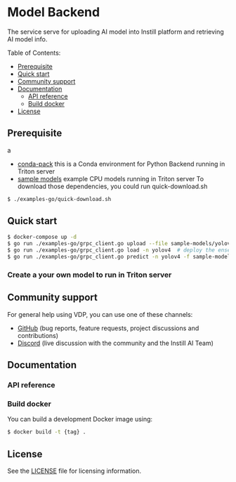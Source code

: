 # Model Backend <!-- omit in toc -->

The service serve for uploading AI model into Instill platform and retrieving AI model info.

Table of Contents:
- [Prerequisite](#prerequisite)
- [Quick start](#quick-start)
- [Community support](#community-support)
- [Documentation](#documentation)
  - [API reference](#api-reference)
  - [Build docker](#build-docker)
- [License](#license)


## Prerequisite
a 
- [conda-pack](https://artifacts.instill.tech/visual-data-preparation/conda-pack) this is a Conda environment for Python Backend running in Triton server 
- [sample models](https://artifacts.instill.tech/visual-data-preparation/sample-models/yolov4-onnx-cpu.zip) example CPU models running in Triton server
To download those dependencies, you could run quick-download.sh
```bash
$ ./examples-go/quick-download.sh
```

## Quick start

```bash
$ docker-compose up -d
$ go run ./examples-go/grpc_client.go upload --file sample-models/yolov4-onnx-cpu.zip --cvtask 2  # upload a YOLOv4 model for object detection; note --cvtask 0: undefined 1: image classification task and 2: object detection task 
$ go run ./examples-go/grpc_client.go load -n yolov4  # deploy the ensemble model
$ go run ./examples-go/grpc_client.go predict -n yolov4 -f sample-models/dog.jpg # make inference
```

### Create a your own model to run in Triton server

## Community support

For general help using VDP, you can use one of these channels:

- [GitHub](https://github.com/instill-ai/vdp) (bug reports, feature requests, project discussions and contributions)
- [Discord](https://discord.gg/sevxWsqpGh) (live discussion with the community and the Instill AI Team)

## Documentation

### API reference

### Build docker

You can build a development Docker image using:
```bash
$ docker build -t {tag} .
```

## License

See the [LICENSE](https://github.com/instill-ai/vdp/blob/main/LICENSE) file for licensing information.
